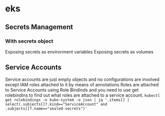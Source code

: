 # eks

## Secrets Management
### With secrets object
Exposing secrets as environment variables
Exposing secrets as volumes

## Service Accounts
Service accounts are just empty objects and no configurations are involved except IAM roles attached to it by means of annotations
Roles are attached to Service Accounts using Role Bindinds and you need to use get rolebindins to find out what roles are attached to a service account.
`kubectl get rolebindings -n kube-system -o json | jq '.items[] | select(.subjects[]?.kind=="ServiceAccount" and .subjects[]?.name=="sealed-secrets")'`

